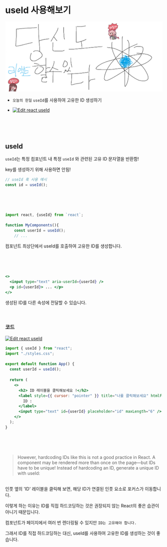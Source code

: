 # useId 사용해보기

![Alt text](../images/canIReactBG/%EB%8B%B9%EC%8B%A0%EB%8F%84%ED%95%A0%EC%88%98%EC%9E%88%EB%8B%A4%EB%A6%AC%EC%95%A1%ED%8A%B8.png)

- `오늘의 한일` `useId`를 사용하여 고유한 ID 생성하기
- [![Edit react useId](https://codesandbox.io/static/img/play-codesandbox.svg)](https://codesandbox.io/s/react-useid-t4vwn6?autoresize=1&fontsize=14&hidenavigation=1&module=%2Fsrc%2FApp.js&theme=dark)

  <br/>
  <br/>
  <br/>

## useId

`useId`는 특정 컴포넌트 내 특정 `useId` 와 관련된 고유 ID 문자열을 반환함!

key를 생성하기 위해 사용하면 안됨!

```jsx
// useId 훅 사용 예시
const id = useId();
```

<br/>
<br/>
<br/>

```jsx
import react, {useId} from `react`;

function MyComponents(){
    const userId = useId();
    // ...
```

컴포넌트 최상단에서 useId를 호출하여 고유한 ID를 생성합니다.

<br/>
<br/>
<br/>

```jsx
<>
  <input type="text" aria-userId={userId} />
  <p id={userId}> ... </p>
</>
```

생성된 ID를 다른 속성에 전달할 수 있습니다.
<br/>
<br/>
<br/>

### 코드

[![Edit react useId](https://codesandbox.io/static/img/play-codesandbox.svg)](https://codesandbox.io/s/react-useid-9dg93p?autoresize=1&fontsize=14&hidenavigation=1&theme=dark)

```jsx
import { useId } from "react";
import "./styles.css";

export default function App() {
  const userId = useId();

  return (
    <>
      <h2> ID 레이블을 클릭해보세요 !</h2>
      <label style={{ cursor: "pointer" }} title="나를 클릭해보세요" htmlFor={userId}>
        ID :
      </label>
      <input type="text" id={userId} placeholder="id" maxLength="6" />
    </>
  );
}
```

<br/>
<br/>
<br/>

<blockquote>
However, hardcoding IDs like this is not a good practice in React. A component may be rendered more than once on the page—but IDs have to be unique! Instead of hardcoding an ID, generate a unique ID with useId:
</blockquote>
<br/>
인풋 옆의 'ID' 레이블을 클릭해 보면, 해당 ID가 연결된 인풋 요소로 포커스가 이동합니다.

이렇게 하는 이유는 ID를 직접 하드코딩하는 것은 권장되지 않는 React의 좋은 습관이 아니기 때문입니다.

컴포넌트가 페이지에서 여러 번 렌더링될 수 있지만 `ID는 고유해야 합니다.`

그래서 ID를 직접 하드코딩하는 대신, useId를 사용하여 고유한 ID를 생성하는 것이 좋습니다.
